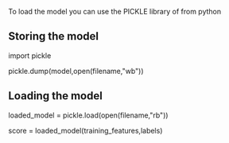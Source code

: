 To load the model you can use the PICKLE library of from python

## Storing the model
import pickle

pickle.dump(model,open(filename,"wb"))

## Loading the model
loaded_model = pickle.load(open(filename,"rb"))

score = loaded_model(training_features,labels)
